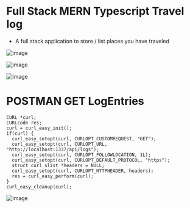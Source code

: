 # Full Stack MERN Typescript Travel log

- A full stack application to store / list places you have traveled

![image](https://user-images.githubusercontent.com/20209497/95016391-5598ef80-0618-11eb-85e9-011bb3b7e53d.png)

![image](https://user-images.githubusercontent.com/20209497/95016353-19fe2580-0618-11eb-880c-25d77a95b2dc.png)

![image](https://user-images.githubusercontent.com/20209497/95016375-3f8b2f00-0618-11eb-98a6-4dd5077988a0.png)

# POSTMAN GET LogEntries

```
CURL *curl;
CURLcode res;
curl = curl_easy_init();
if(curl) {
  curl_easy_setopt(curl, CURLOPT_CUSTOMREQUEST, "GET");
  curl_easy_setopt(curl, CURLOPT_URL, "http://localhost:1337/api/logs");
  curl_easy_setopt(curl, CURLOPT_FOLLOWLOCATION, 1L);
  curl_easy_setopt(curl, CURLOPT_DEFAULT_PROTOCOL, "https");
  struct curl_slist *headers = NULL;
  curl_easy_setopt(curl, CURLOPT_HTTPHEADER, headers);
  res = curl_easy_perform(curl);
}
curl_easy_cleanup(curl);

```

![image](https://user-images.githubusercontent.com/20209497/94983984-25185f00-050d-11eb-8477-76b021e2c230.png)
